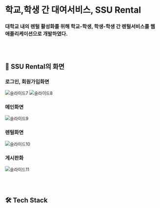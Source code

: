 # 학교,학생 간 대여서비스, SSU Rental
### 대학교 내의 렌털 활성화를 위해 학교-학생, 학생-학생 간 렌털서비스를 웹 애플리케이션으로 개발하였다.
<br></br>
## 📢 SSU Rental의 화면

### 로그인, 회원가입화면
![슬라이드7](https://user-images.githubusercontent.com/67940557/209674589-9e772fdd-511b-46f4-bf2f-a47b0e95d1aa.png)
![슬라이드8](https://user-images.githubusercontent.com/67940557/209674622-5cb4e4ee-d205-451e-ab9f-8267616d27c4.png)

### 메인화면
![슬라이드9](https://user-images.githubusercontent.com/67940557/209674680-4a350dfd-6ec2-44ab-85d1-3acce03d0069.png)

### 렌털화면
![슬라이드10](https://user-images.githubusercontent.com/67940557/209674806-f968cfa0-118c-4957-b0ed-533dedb9d00f.png)

### 게시판화
![슬라이드11](https://user-images.githubusercontent.com/67940557/209674883-ce8ddc1b-9183-496c-b37d-9e36bdbf5f3e.png)

<br></br>
## 🛠 Tech Stack
